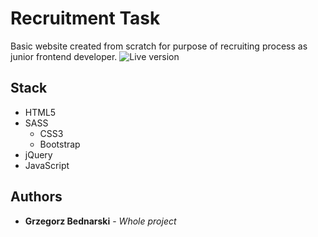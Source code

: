 # Recruitment Task

Basic website created from scratch for purpose of recruiting process as junior frontend developer.
![Live version](https://i.imgur.com/MN2TOKu.png)

## Stack

* HTML5
* SASS
  * CSS3
  * Bootstrap
 * jQuery
  * JavaScript

## Authors

* **Grzegorz Bednarski** - *Whole project*
